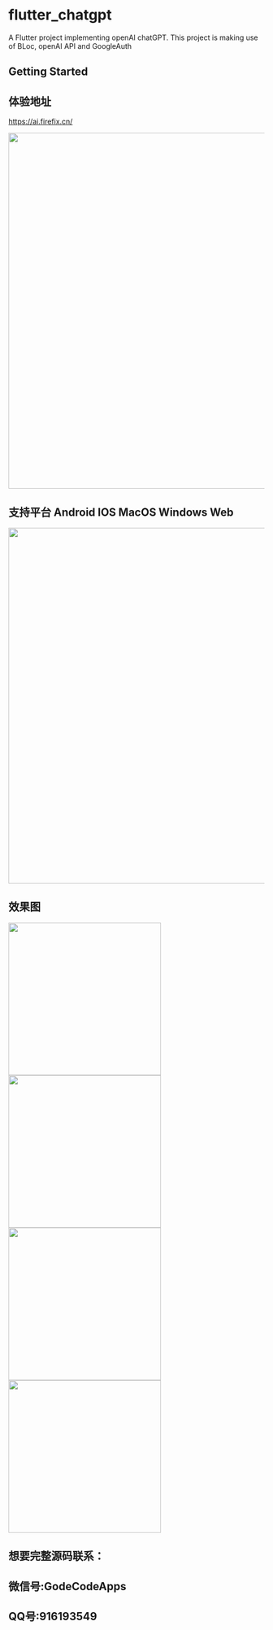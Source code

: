 # flutter_chatgpt

A Flutter project implementing openAI chatGPT.
This project is making use of BLoc, openAI API and GoogleAuth
## Getting Started
## 体验地址
https://ai.firefix.cn/

<img src="https://github.com/PengyanMingJack/flutter_ChatGPT/assets/15820159/af287508-fb09-4c09-9871-9dd4ce85938c" width="700px">

## 支持平台 Android IOS MacOS Windows Web

<img src="https://github.com/PengyanMingJack/flutter_ChatGPT/assets/15820159/aadaae85-c50d-4f20-8f02-3b5abe29c169" width="700px">

## 效果图
<img src="https://github.com/PengyanMingJack/flutter_ChatGPT/assets/15820159/4f760be3-55d9-4019-8327-2aa25f4ffc6e" width="300px">
<img src="https://github.com/PengyanMingJack/flutter_ChatGPT/assets/15820159/a6644386-5593-4dc6-90f3-dfb7683ca90e" width="300px">
<img src="https://github.com/PengyanMingJack/flutter_ChatGPT/assets/15820159/44e8aa83-2960-4b56-b20a-f58b66649c46" width="300px">
<img src="https://github.com/PengyanMingJack/flutter_ChatGPT/assets/15820159/049ace76-8832-43ae-bcc8-2125f93b7435" width="300px">

## 想要完整源码联系：
## 微信号:GodeCodeApps
## QQ号:916193549
